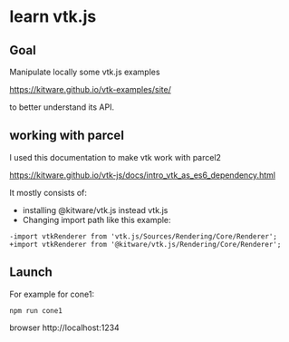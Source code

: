 # learn vtk.js

## Goal

Manipulate locally some vtk.js examples 

https://kitware.github.io/vtk-examples/site/

to better understand its API.

## working with parcel

I used this documentation to make vtk work with parcel2

https://kitware.github.io/vtk-js/docs/intro_vtk_as_es6_dependency.html

It mostly consists of:

* installing @kitware/vtk.js instead vtk.js
* Changing import path like this example:

```
-import vtkRenderer from 'vtk.js/Sources/Rendering/Core/Renderer';
+import vtkRenderer from '@kitware/vtk.js/Rendering/Core/Renderer';
```

## Launch

For example for cone1:

```npm run cone1```

browser http://localhost:1234

